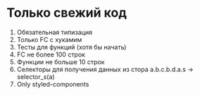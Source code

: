 # Только свежий код
1. Обязательная типизация
2. Только FC с хукамим
3. Тесты для функций (хотя бы начать)
4. FC не более 100 строк
5. Функции не больше 10 строк
6. Селекторы для получения данных из стора
a.b.c.b.d.a.s -> selector_s(a)
7. Only styled-components

